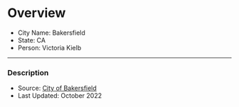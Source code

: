 # Overview

- City Name: Bakersfield
- State: CA
- Person: Victoria Kielb

---

### Description

+ Source: [City of Bakersfield](https://bakersfielddatalibrary-cob.opendata.arcgis.com/datasets/city-limits/explore?location=35.358388%2C-118.909950%2C10.20)
+ Last Updated: October 2022
